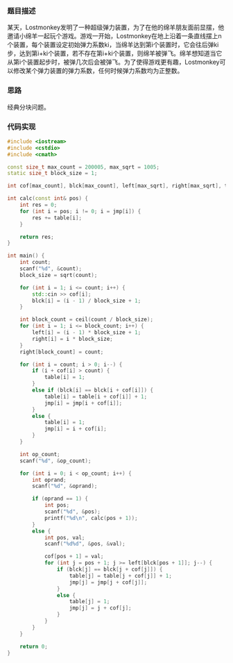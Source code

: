 ### 题目描述
某天，Lostmonkey发明了一种超级弹力装置，为了在他的绵羊朋友面前显摆，他邀请小绵羊一起玩个游戏。游戏一开始，Lostmonkey在地上沿着一条直线摆上n个装置，每个装置设定初始弹力系数ki，当绵羊达到第i个装置时，它会往后弹ki步，达到第i+ki个装置，若不存在第i+ki个装置，则绵羊被弹飞。绵羊想知道当它从第i个装置起步时，被弹几次后会被弹飞。为了使得游戏更有趣，Lostmonkey可以修改某个弹力装置的弹力系数，任何时候弹力系数均为正整数。
### 思路
经典分块问题。

### 代码实现
```c++
#include <iostream>
#include <cstdio>
#include <cmath>

const size_t max_count = 200005, max_sqrt = 1005;
static size_t block_size = 1;

int cof[max_count], blck[max_count], left[max_sqrt], right[max_sqrt], table[max_count], jmp[max_count];

int calc(const int& pos) {
	int res = 0;
	for (int i = pos; i != 0; i = jmp[i]) {
		res += table[i];
	}

	return res;
}

int main() {
	int count;
	scanf("%d", &count);
	block_size = sqrt(count);

	for (int i = 1; i <= count; i++) {
		std::cin >> cof[i];
		blck[i] = (i - 1) / block_size + 1;
	}

	int block_count = ceil(count / block_size);
	for (int i = 1; i <= block_count; i++) {
		left[i] = (i - 1) * block_size + 1;
		right[i] = i * block_size;
	}
	right[block_count] = count;

	for (int i = count; i > 0; i--) {
		if (i + cof[i] > count) {
			table[i] = 1;
		}
		else if (blck[i] == blck[i + cof[i]]) {
			table[i] = table[i + cof[i]] + 1;
			jmp[i] = jmp[i + cof[i]];
		}
		else {
			table[i] = 1;
			jmp[i] = i + cof[i];
		}
	}

	int op_count;
	scanf("%d", &op_count);

	for (int i = 0; i < op_count; i++) {
		int oprand;
		scanf("%d", &oprand);

		if (oprand == 1) {
			int pos;
			scanf("%d", &pos);
			printf("%d\n", calc(pos + 1));
		}
		else {
			int pos, val;
			scanf("%d%d", &pos, &val);

			cof[pos + 1] = val;
			for (int j = pos + 1; j >= left[blck[pos + 1]]; j--) {
				if (blck[j] == blck[j + cof[j]]) {
					table[j] = table[j + cof[j]] + 1;
					jmp[j] = jmp[j + cof[j]];
				}
				else {
					table[j] = 1;
					jmp[j] = j + cof[j];
				}
			}
		}
	}

	return 0;
}
```